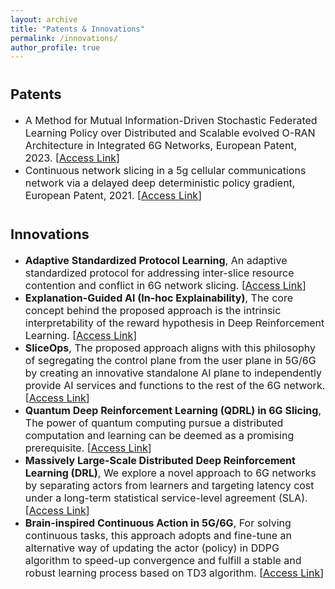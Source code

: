 ```yaml
---
layout: archive
title: "Patents & Innovations"
permalink: /innovations/
author_profile: true
---
```

<div style="margin-top: 35px;"></div>

<span style="font-size: 22px;">Patents</span>
======
- <span style="font-size: 16px;">A Method for Mutual Information-Driven Stochastic Federated Learning Policy over Distributed and Scalable evolved O-RAN Architecture in Integrated 6G Networks, European Patent, 2023. [[Access Link](https://patents.google.com/patent/EP4447392A1)]</span>
- <span style="font-size: 16px;">Continuous network slicing in a 5g cellular communications network via a delayed deep deterministic policy gradient, European Patent, 2021. [[Access Link](https://patents.google.com/patent/GR1010062B/en)]</span>
<div style="margin-top: 35px;"></div>

<span style="font-size: 22px;">Innovations</span>
======
- <span style="font-size: 16px;">**Adaptive Standardized Protocol Learning**, An adaptive standardized protocol for addressing inter-slice resource contention and conflict in 6G network slicing. [[Access Link](https://arxiv.org/abs/2312.07362)]</span>
- <span style="font-size: 16px;">**Explanation-Guided AI (In-hoc Explainability)**, The core concept behind the proposed approach is the intrinsic interpretability of the reward hypothesis in Deep Reinforcement Learning. [[Access Link](https://ieeexplore.ieee.org/document/10283684)]</span>
- <span style="font-size: 16px;">**SliceOps**, The proposed approach aligns with this philosophy of segregating the control plane from the user plane in 5G/6G by creating an innovative standalone AI plane to independently provide AI services and functions to the rest of the 6G network. [[Access Link](https://arxiv.org/abs/2307.01658)]</span>
- <span style="font-size: 16px;">**Quantum Deep Reinforcement Learning (QDRL) in 6G Slicing**, The power of quantum computing pursue a distributed computation and learning can be deemed as a promising prerequisite. [[Access Link](https://arxiv.org/abs/2212.11755)]</span>
- <span style="font-size: 16px;">**Massively Large-Scale Distributed Deep Reinforcement Learning (DRL)**, We explore a novel approach to 6G networks by separating actors from learners and targeting latency cost under a long-term statistical service-level agreement (SLA). [[Access Link](https://ieeexplore.ieee.org/document/9685218)]</span>
- <span style="font-size: 16px;">**Brain-inspired Continuous Action in 5G/6G**, For solving continuous tasks, this approach adopts and fine-tune an alternative way of updating the actor (policy) in DDPG algorithm to speed-up convergence and fulfill a stable and robust learning process based on TD3 algorithm. [[Access Link](https://ieeexplore.ieee.org/abstract/document/9322237)]</span>


